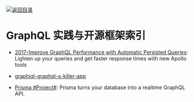 [![返回目录](https://parg.co/UGo)](https://github.com/wxyyxc1992/Awesome-Reference)

# GraphQL 实践与开源框架索引

* [2017-Improve GraphQL Performance with Automatic Persisted Queries](https://parg.co/U3X): Lighten up your queries and get faster response times with new Apollo tools

- [graphiql-graphql-s-killer-app](https://medium.com/the-graphqlhub/graphiql-graphql-s-killer-app-9896242b2125#.gork8qie3)

- [Prisma #Project#](https://github.com/graphcool/prisma): Prisma turns your database into a realtime GraphQL API.
